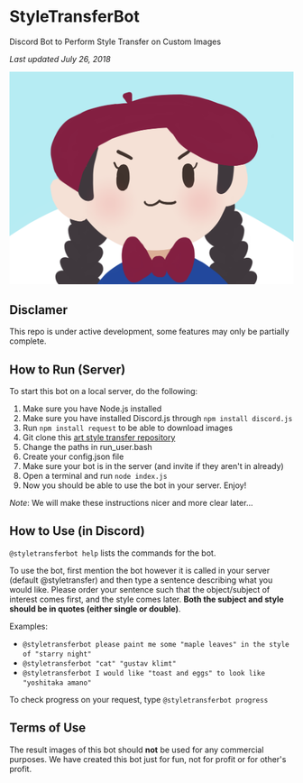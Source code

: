 # StyleTransferBot
Discord Bot to Perform Style Transfer on Custom Images

*Last updated July 26, 2018*

![bot icon](images/bot_icon.png "Style Transfer Bot")

## Disclamer
This repo is under active development, some features may only be partially complete.

## How to Run (Server)
To start this bot on a local server, do the following:
1. Make sure you have Node.js installed
2. Make sure you have installed Discord.js through `npm install discord.js`
3. Run `npm install request` to be able to download images
4. Git clone this [art style transfer repository](https://github.com/anishathalye/neural-style)
5. Change the paths in run_user.bash
6. Create your config.json file
7. Make sure your bot is in the server (and invite if they aren't in already)
8. Open a terminal and run `node index.js`
9. Now you should be able to use the bot in your server. Enjoy!

*Note*: We will make these instructions nicer and more clear later...

## How to Use (in Discord)
`@styletransferbot help` lists the commands for the bot.

To use the bot, first mention the bot however it is called in your server (default @styletransfer) and then type a sentence describing what you would like. Please order your sentence such that the object/subject of interest comes first, and the style comes later. **Both the subject and style should be in quotes (either single or double)**.

Examples:
- `@styletransferbot please paint me some "maple leaves" in the style of "starry night"`
- `@styletransferbot "cat" "gustav klimt"`
- `@styletransferbot I would like "toast and eggs" to look like "yoshitaka amano"`

To check progress on your request, type `@styletransferbot progress`

## Terms of Use
The result images of this bot should **not** be used for any commercial purposes. We have created this bot just for fun, not for profit or for other's profit.
